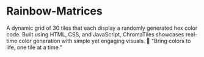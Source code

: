 # Rainbow-Matrices
A dynamic grid of 30 tiles that each display a randomly generated hex color code. Built using HTML, CSS, and JavaScript, ChromaTiles showcases real-time color generation with simple yet engaging visuals.  🎨 "Bring colors to life, one tile at a time."
